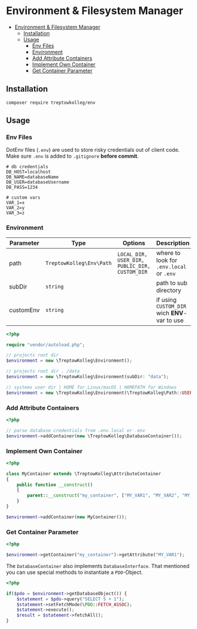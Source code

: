 # Environment & Filesystem Manager

<!-- TOC -->
* [Environment & Filesystem Manager](#environment--filesystem-manager)
  * [Installation](#installation)
  * [Usage](#usage)
    * [Env Files](#env-files)
    * [Environment](#environment)
    * [Add Attribute Containers](#add-attribute-containers)
    * [Implement Own Container](#implement-own-container)
    * [Get Container Parameter](#get-container-parameter)
<!-- TOC -->

## Installation

````shell
composer require treptowkolleg/env
````

## Usage

### Env Files

DotEnv files (``.env``) are used to store risky credentials out of client code.
Make sure ``.env`` is added to ``.gitignore`` **before commit**.

````dotenv
# db credentials
DB_HOST=localhost
DB_NAME=databaseName
DB_USER=databaseUsername
DB_PASS=1234

# custom vars
VAR_1=x
VAR_2=y
VAR_3=z
````

### Environment

| Parameter | Type                       | Options                                         | Description                                     |
|-----------|----------------------------|-------------------------------------------------|-------------------------------------------------|
| path      | ``TreptowKolleg\Env\Path`` | ``LOCAL_DIR, USER_DIR, PUBLIC_DIR, CUSTOM_DIR`` | where to look for ``.env.local`` or ``.env``    |
| subDir    | ``string``                 |                                                 | path to sub directory                           |
| customEnv | ``string``                 |                                                 | if using ``CUSTOM_DIR`` wich **ENV**-var to use |


````php
<?php

require "vendor/autoload.php";

// projects root dir
$environment = new \TreptowKolleg\Environment();

// projects root dir . /data
$environment = new \TreptowKolleg\Environment(subDir: "data");

// systems user dir | HOME for Linux/macOS | HOMEPATH for Windows
$environment = new \TreptowKolleg\Environment(\TreptowKolleg\Path::USER_DIR);
````

### Add Attribute Containers

````php
<?php

// parse database credentials from .env.local or .env 
$environment->addContainer(new \TreptowKolleg\DatabaseContainer());

````

### Implement Own Container

````php
<?php

class MyContainer extends \TreptowKolleg\AttributeContainer
{
    public function __construct()
    {
        parent::__construct("my_container", ["MY_VAR1", "MY_VAR2", "MY_VAR3"]);
    }
}

$environment->addContainer(new MyContainer());
````

### Get Container Parameter

````php
<?php

$environment->getContainer("my_container")->getAttribute("MY_VAR1");
````

The ``DatabaseContainer`` also implements ``DatabaseInterface``. That mentioned you can
use special methods to instantiate a ``PDO``-Object.

````php
<?php

if($pdo = $environment->getDatabaseObject()) {
    $statement = $pdo->query("SELECT 5 + 1");
    $statement->setFetchMode(\PDO::FETCH_ASSOC);
    $statement->execute();
    $result = $statement->fetchAll();
}
````